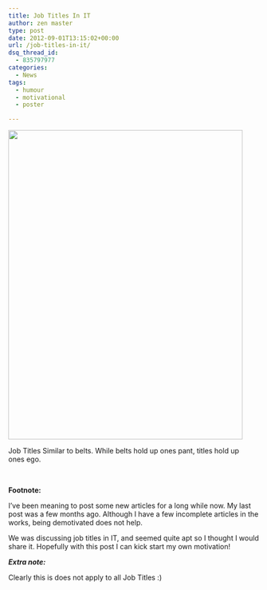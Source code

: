 ```yaml
---
title: Job Titles In IT
author: zen master
type: post
date: 2012-09-01T13:15:02+00:00
url: /job-titles-in-it/
dsq_thread_id:
  - 835797977
categories:
  - News
tags:
  - humour
  - motivational
  - poster

---
```

<div class="wp-caption aligncenter" style="width: 480px">
  <img title="Job Titles" src="http://i.imgur.com/VHh6g.jpg" alt="" width="470" height="620" />
  
  <p class="wp-caption-text">
    Job Titles Similar to belts. While belts hold up ones pant, titles hold up ones ego.
  </p>
</div>

&nbsp;

**Footnote:**

I&#8217;ve been meaning to post some new articles for a long while now. My last post was a few months ago. Although I have a few incomplete articles in the works, being demotivated does not help.

We was discussing job titles in IT, and seemed quite apt so I thought I would share it. Hopefully with this post I can kick start my own motivation!

_**Extra note:**_

Clearly this is does not apply to all Job Titles :)

&nbsp;

&nbsp;

&nbsp;

&nbsp;